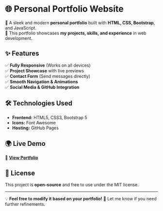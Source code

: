 # 🌐 Personal Portfolio Website  

🚀 A sleek and modern **personal portfolio** built with **HTML, CSS, Bootstrap**, and JavaScript.  
📌 This portfolio showcases **my projects, skills, and experience** in web development.  


## ✨ Features  
✅ **Fully Responsive** (Works on all devices)  
✅ **Project Showcase** with live previews  
✅ **Contact Form** (Send messages directly)  
✅ **Smooth Navigation & Animations**  
✅ **Social Media & GitHub Integration**  

## 🛠️ Technologies Used  
- **Frontend:** HTML5, CSS3, Bootstrap 5  
- **Icons:** Font Awesome  
- **Hosting:** GitHub Pages 

## 🌍 Live Demo  
🔗 **[View Portfolio](https://06ajeesh.github.io/portfolio)**  

 

## 📜 License  
This project is **open-source** and free to use under the MIT license.  

---

💡 **Feel free to modify it based on your portfolio!** 🚀 Let me know if you need further refinements.
